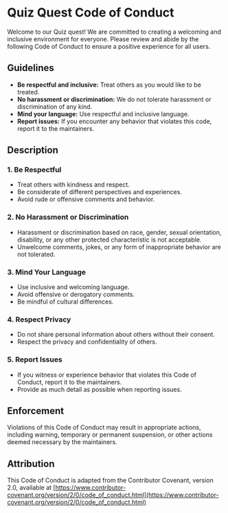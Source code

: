 # Quiz Quest Code of Conduct

Welcome to our Quiz quest! We are committed to creating a welcoming and inclusive environment for everyone. Please review and abide by the following Code of Conduct to ensure a positive experience for all users.

## Guidelines

- **Be respectful and inclusive:** Treat others as you would like to be treated.
- **No harassment or discrimination:** We do not tolerate harassment or discrimination of any kind.
- **Mind your language:** Use respectful and inclusive language.
- **Report issues:** If you encounter any behavior that violates this code, report it to the maintainers.

## Description

### 1. Be Respectful

- Treat others with kindness and respect.
- Be considerate of different perspectives and experiences.
- Avoid rude or offensive comments and behavior.

### 2. No Harassment or Discrimination

- Harassment or discrimination based on race, gender, sexual orientation, disability, or any other protected characteristic is not acceptable.
- Unwelcome comments, jokes, or any form of inappropriate behavior are not tolerated.

### 3. Mind Your Language

- Use inclusive and welcoming language.
- Avoid offensive or derogatory comments.
- Be mindful of cultural differences.

### 4. Respect Privacy

- Do not share personal information about others without their consent.
- Respect the privacy and confidentiality of others.

### 5. Report Issues

- If you witness or experience behavior that violates this Code of Conduct, report it to the maintainers.
- Provide as much detail as possible when reporting issues.

## Enforcement

Violations of this Code of Conduct may result in appropriate actions, including warning, temporary or permanent suspension, or other actions deemed necessary by the maintainers.

## Attribution

This Code of Conduct is adapted from the Contributor Covenant, version 2.0, available at [https://www.contributor-covenant.org/version/2/0/code_of_conduct.html](https://www.contributor-covenant.org/version/2/0/code_of_conduct.html)
